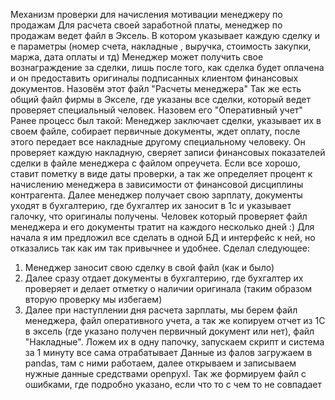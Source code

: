 Механизм проверки для начисления мотивации менеджеру по продажам
Для расчета своей заработной платы, менеджер по продажам ведет файл в Эксель. 
В котором указывает каждую сделку и е параметры (номер счета, накладные , выручка, стоимость закупки, маржа, дата оплаты и тд) 
Менеджер может получить свое вознаграждение за сделки, лишь после того, как сделка будет оплачена и он предоставить оригиналы подписанных клиентом финансовых документов. 
Назовём этот файл "Расчеты менеджера" Так же есть общий файл фирмы в Экселе, где указаны все сделки, который ведет проверяет специальный человек. 
Назовем его "Оперативный учет" Ранее процесс был такой: Менеджер заключает сделки, указывает их в своем файле, собирает первичные документы, ждет оплату, после этого передает все накладные другому специальному человеку. 
Он проверяет каждую накладную, сверяет записи финансовых показателей сделки в файле менеджера с файлом опреучета. Если все хорошо, ставит пометку в виде даты проверки, а так же определяет процент к начислению менеджера в зависимости от финансовой дисциплины контрагента. Далее менеджер получает свою зарплату, документы уходят в бухгалтерию, где бухгалтер их заносит в 1с и указывает галочку, что оригиналы получены. Человек который проверяет файл менеджера и его документы тратит на каждого несколько дней :)
Для начала я им предложил все сделать в одной БД и интерфейс к ней, но отказались так как им так привычнее и удобнее. Сделал следующее:
1.	Менеджер заносит свою сделку в свой файл (как и было)
2.	Далее сразу отдает документы в бухгалтерию, где бухгалтер их проверяет и делает отметку о наличии оригинала (таким образом вторую проверку мы избегаем)
3.	Далее при наступлении дня расчета зарплаты, мы берем файл менеджера, файл оперативного учета, а так же копируем отчет из 1С в эксель (где указано получен первичный документ или нет), файл "Накладные". Ложем их в одну папочку, запускаем скрипт и система за 1 минуту все сама отрабатывает
Данные из фалов загружаем в pandas, там с ними работаем, далее открываем и записываем нужные данные средствами openpyxl. Так же формируем файл с ошибками, где подробно указано, если что то с чем то не совпадает

